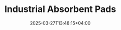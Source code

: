 ---
type: product
layout: product
date: 2025-03-27T13:48:15+04:00
sitemap:
  priority: 1
  changefreq: "weekly"

# SEO metadata
seoTitleSuffix: "- Auto Mechanics PIG Mats Near Me"
seoDescription: >-
  Shop Industrial Absorbent Pads in Utah from Nutcracker Pro. High-performance spill control with Exxon tech for mechanics and dealerships. Fast shipping!

# Page content
title: "Industrial **Absorbent Pads**"
titlePrefix: "Utah’s Top Mechanic Spill Solution"
description: >-
  Industrial Absorbent Pads (PIG Mats) from Utah offer top-tier spill control with Exxon tech. Absorb 17–20 oz per pad. 200 pads for $39—perfect for auto shops!

# benefitsContent
benefitsImages:
  - image: "/images/abspads/product-main.jpg"
    alt: "Industrial Absorbent Pads for Utah Auto Shops"

benefitsBlocks:
  - title: "Best Spill Control in Utah"
    text: >-
      Industrial Absorbent Pads soak up oils, solvents, and coolants fast. Utah mechanics trust them to keep service bays clean and safe from messy spills.
  - title: "Boost Shop Safety"
    text: >-
      These pads cut slip risks and meet OSHA rules. Utah dealerships use them to protect crews and customers with reliable, high-performance spill control.
  - title: "Handles All Utah Shop Liquids"
    text: >-
      From motor oil to chemicals, these pads tackle it all. A must-have for Utah auto repair shops needing versatile, heavy-duty absorbent solutions.
  - title: "Save Big with Bulk"
    text: >-
      Get 200 pads for $39—a steal for Utah service centers. This bulk deal slashes reorder costs and keeps your garage stocked with top-grade supplies.
  - title: "Tough and Tear-Proof"
    text: >-
      Sonic-bonded and dimpled, these pads hold up in Utah’s busiest shops. No fraying, no mess—just consistent spill cleanup you can count on.
  - title: "Keep Work Moving in Utah"
    text: >-
      Place these pads in high-spill zones to stop disruptions. Utah mechanics stay productive with fast, easy cleanup that keeps shops running smooth.
  - title: "Fast Delivery to Utah"
    text: >-
      Need shop supplies quick? Industrial Absorbent Pads ship fast to Utah, ensuring your auto repair tools and consumables arrive right on time.
  - title: "Perfect for Utah Dealerships"
    text: >-
      Designed for heavy use, these pads protect floors and save cash. Utah car dealerships rely on them for maintenance and spill management daily.
  - title: "Eco-Smart Shop Choice"
    text: >-
      High absorbency with no waste—these pads are a green pick for Utah garages. Efficient cleanup meets professional-grade auto shop needs.

# testimonials section
testimonials:
  items:
    - name: "Mike"
      text: >-
        These pads are awesome in my auto shop. Oil spills vanish quick, and they’re tougher than other brands. Great price for bulk too!
    - name: "Tina"
      text: >-
        I run a dealership, and these mats save the day. Soak up leaks fast, keep the floor clean. Best absorbent pads I’ve used.
    - name: "Sam"
      text: >-
        Been using these for months. They grab oil and grime easy, don’t tear up, and shipping’s fast. Can’t beat the value!
    - name: "Jess"
      text: >-
        My Utah garage loves these pads. They handle big spills no problem and keep things safe. Worth every buck for mechanics.
    - name: "Luis"
      text: >-
        Perfect for my Utah auto shop. Sucks up oil fast, no mess left behind. Bulk order keeps us ready for anything that spills.
    - name: "Kelly"
      text: >-
        These pads rock in Utah. Cleanup’s a breeze, and they last through tough jobs. Fast delivery’s a bonus for busy days!
    - name: "Brad"
      text: >-
        I use these in my Utah service bay. They soak up everything quick and don’t fall apart. Best deal for shop supplies around.
    - name: "Amy"
      text: >-
        Our Utah crew swears by these mats. Oil and coolant gone in seconds, floors stay safe. Great for any auto repair gig!
    - name: "Joe"
      text: >-
        Top-notch pads for Utah mechanics. They clean spills fast, hold strong, and the price is right. Keeping these stocked for sure.

# FAQ section
faq:
  titleColored: "F.A.Q."
  questions:
    - question: "What are Industrial Absorbent Pads?"
      answer: >-
        These PIG Mats use Exxon tech for top spill control. Utah shops rely on their meltblown polypropylene to soak up oils and chemicals fast.
    - question: "How much can each pad hold?"
      answer: >-
        Each pad absorbs 17–20 oz of liquids like oil or solvents. Utah mechanics trust them for heavy-duty spill cleanup in busy garages.
    - question: "Why are they cost-effective in Utah?"
      answer: >-
        200 pads for $39 beats small packs. Utah dealerships save up to $1,200 yearly with this bulk deal on auto shop supplies.
    - question: "What’s the dimpled design for?"
      answer: >-
        It boosts absorption and lets Utah techs tear pads to size. Perfect for custom spill fixes in auto repair shops statewide.
    - question: "Can they handle chemical spills?"
      answer: >-
        Yes, they absorb chemicals, oils, and more. Utah service centers use them as a versatile fix for all kinds of shop messes.
    - question: "Are they tough enough for Utah shops?"
      answer: >-
        Built with strong polypropylene, these pads resist tears. Utah mechanics get reliable cleanup even in the roughest conditions.
    - question: "How are they packaged?"
      answer: >-
        Comes in a 200-pad dispenser box. Utah garages love the easy storage and quick grab for fast spill control on the job.
    - question: "How fast do they ship to Utah?"
      answer: >-
        Super fast! Utah auto shops get Industrial Absorbent Pads quick, keeping mechanic supplies ready for any spill emergency.

---